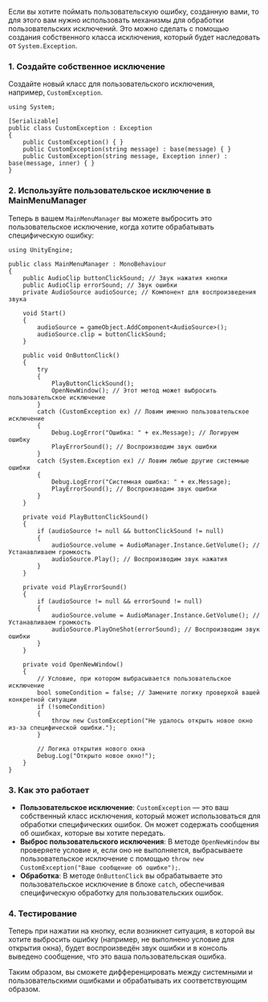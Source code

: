 Если вы хотите поймать пользовательскую ошибку, созданную вами, то для этого вам нужно использовать механизмы для обработки пользовательских исключений. Это можно сделать с помощью создания собственного класса исключения, который будет наследовать от `System.Exception`.
### 1. Создайте собственное исключение

Создайте новый класс для пользовательского исключения, например, `CustomException`.
```
using System;

[Serializable]
public class CustomException : Exception
{
    public CustomException() { }
    public CustomException(string message) : base(message) { }
    public CustomException(string message, Exception inner) : base(message, inner) { }
}
```
### 2. Используйте пользовательское исключение в MainMenuManager

Теперь в вашем `MainMenuManager` вы можете выбросить это пользовательское исключение, когда хотите обрабатывать специфическую ошибку:
```
using UnityEngine;

public class MainMenuManager : MonoBehaviour
{
    public AudioClip buttonClickSound; // Звук нажатия кнопки
    public AudioClip errorSound; // Звук ошибки
    private AudioSource audioSource; // Компонент для воспроизведения звука

    void Start()
    {
        audioSource = gameObject.AddComponent<AudioSource>();
        audioSource.clip = buttonClickSound; 
    }

    public void OnButtonClick()
    {
        try
        {
            PlayButtonClickSound();
            OpenNewWindow(); // Этот метод может выбросить пользовательское исключение
        }
        catch (CustomException ex) // Ловим именно пользовательское исключение
        {
            Debug.LogError("Ошибка: " + ex.Message); // Логируем ошибку
            PlayErrorSound(); // Воспроизводим звук ошибки
        }
        catch (System.Exception ex) // Ловим любые другие системные ошибки
        {
            Debug.LogError("Системная ошибка: " + ex.Message);
            PlayErrorSound(); // Воспроизводим звук ошибки
        }
    }

    private void PlayButtonClickSound()
    {
        if (audioSource != null && buttonClickSound != null)
        {
            audioSource.volume = AudioManager.Instance.GetVolume(); // Устанавливаем громкость
            audioSource.Play(); // Воспроизводим звук нажатия
        }
    }

    private void PlayErrorSound()
    {
        if (audioSource != null && errorSound != null)
        {
            audioSource.volume = AudioManager.Instance.GetVolume(); // Устанавливаем громкость
            audioSource.PlayOneShot(errorSound); // Воспроизводим звук ошибки
        }
    }

    private void OpenNewWindow()
    {
        // Условие, при котором выбрасывается пользовательское исключение
        bool someCondition = false; // Замените логику проверкой вашей конкретной ситуации
        if (!someCondition)
        {
            throw new CustomException("Не удалось открыть новое окно из-за специфической ошибки.");
        }

        // Логика открытия нового окна
        Debug.Log("Открыто новое окно!");
    }
}
```
### 3. Как это работает

- **Пользовательское исключение**: `CustomException` — это ваш собственный класс исключения, который может использоваться для обработки специфических ошибок. Он может содержать сообщения об ошибках, которые вы хотите передать.
- **Выброс пользовательского исключения**: В методе `OpenNewWindow` вы проверяете условие и, если оно не выполняется, выбрасываете пользовательское исключение с помощью `throw new CustomException("Ваше сообщение об ошибке");`.
- **Обработка**: В методе `OnButtonClick` вы обрабатываете это пользовательское исключение в блоке `catch`, обеспечивая специфическую обработку для пользовательских ошибок.

### 4. Тестирование

Теперь при нажатии на кнопку, если возникнет ситуация, в которой вы хотите выбросить ошибку (например, не выполнено условие для открытия окна), будет воспроизведён звук ошибки и в консоль выведено сообщение, что это ваша пользовательская ошибка.

Таким образом, вы сможете дифференцировать между системными и пользовательскими ошибками и обрабатывать их соответствующим образом.